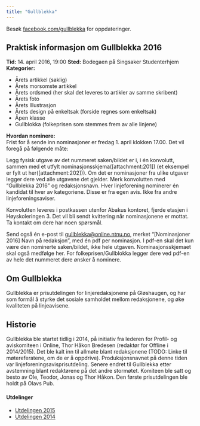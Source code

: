 ```yaml
---
title: "Gullblekka"
---
```


Besøk [facebook.com/gullblekka](https://www.facebook.com/gullblekka/) for oppdateringer.

## Praktisk informasjon om Gullblekka 2016

**Tid:**  14. april 2016, 19:00
**Sted:** Bodegaen på Singsaker Studenterhjem
**Kategorier:**  
- Årets artikkel (saklig)  
- Årets morsomste artikkel  
- Årets ordsmed (her skal det leveres to artikler av samme skribent)
- Årets foto 
- Årets Illustrasjon  
- Årets design på enkeltsak (forside regnes som enkeltsak)  
- Åpen klasse
- Gullblokka (folkeprisen som stemmes frem av alle linjene)  

**Hvordan nominere:**  
Frist for å sende inn nominasjoner er fredag 1. april klokken 17.00. Det vil foregå på følgende måte:

Legg fysisk utgave av det nummeret saken/bildet er i, i én konvolutt, sammen med et utfylt nominasjonsskjema([attachment:201]) (et eksempel er fylt ut her([attachment:202])). Om det er nominasjoner fra ulike utgaver legger dere ved alle utgavene det gjelder. Merk konvolutten med “Gullblekka 2016” og redaksjonsnavn. Hver linjeforening nominerer én kandidat til hver av kategoriene. Disse er fra egen avis. Ikke fra andre linjeforeningsaviser.

Konvolutten leveres i postkassen utenfor Abakus kontoret, fjerde etasjen i Høyskoleringen 3. Det vil bli sendt kvittering når nominasjonene er mottat. Ta kontakt om dere har noen spørsmål.

Send også én e-post til gullblekka@online.ntnu.no, merket “[Nominasjoner 2016] Navn på redaksjon”, med én pdf per nominasjon. I pdf-en skal det kun være den nominerte saken/bildet, ikke hele utgaven. Nominasjonsskjemaet skal også medfølge her. For folkeprisen/Gullblokka legger dere ved pdf-en av hele det nummeret dere ønsker å nominere.

## Om Gullblekka

Gullblekka er prisutdelingen for linjeredaksjonene på Gløshaugen, og har som formål å styrke det sosiale samholdet mellom redaksjonene, og øke kvaliteten på linjeavisene.

## Historie
Gullblekka ble startet tidlig i 2014, på initiativ fra lederen for Profil- og aviskomiteen i Online, Thor Håkon Bredesen (redaktør for Offline i 2014/2015). Det ble kalt inn til allmøte blant redaksjonene (TODO: Linke til møtereferatene, om de er å oppdrive). Produksjonsnavnet på denne tiden var linjeforeningsavisprisutdeling. Senere endret til Gullblekka etter avstemning blant redaktørene på det andre stormøtet. Komiteen ble satt og besto av Ole, Teodor, Jonas og Thor Håkon. Den første prisutdelingen ble holdt på Olavs Pub.

#### Utdelinger
- [Utdelingen 2015](/wiki/online/gullblekka/utdelingen_2015/)
- [Utdelingen 2014](/wiki/online/gullblekka/utdelingen_2014/)